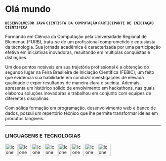 # Olá mundo

**`DESENVOLVESOR JAVA`** **`CIÊNTISTA DA COMPUTAÇÃO`** **`PARTICIPANTE DE INICIAÇÃO CIÉNTIFICA`**

Formando em Ciência da Computação pela Universidade Regional de Blumenau (FURB), trata-se de um profissional comprometido e entusiasta da tecnologia. Sua jornada acadêmica é caracterizada por uma participação efetiva em iniciativas inovadoras, resultando em múltiplas conquistas e distinções.

Um dos pontos notáveis em sua trajetória profissional é a obtenção do segundo lugar na Feira Brasileira de Iniciação Científica (FEBIC), um feito que evidencia sua habilidade em conduzir investigações de elevada qualidade e expor resultados de maneira clara e sucinta. Ademais, apresenta um histórico sólido de envolvimento em hackathons, nas quais elaborou soluções inovadoras e trabalhou em conjunto com equipes de diferentes disciplinas.

Com sólida formação em programação, desenvolvimento web e banco de dados, possui um repertório técnico que lhe permite transformar ideias em produtos tangíveis.

---

###  LINGUAGENS E TECNOLOGIAS 



<img alt="Icone Java" title = "Icone Java" align=left width = 40 src="https://cdn.jsdelivr.net/gh/devicons/devicon@latest/icons/java/java-original-wordmark.svg" />
<img alt="Icone JavaScript" title = "Icone JavaScript" align=left width = 40 src="https://cdn.jsdelivr.net/gh/devicons/devicon@latest/icons/javascript/javascript-plain.svg" />
<img alt="Icone Html" title = "Icone Html" align=left width = 40 src="https://cdn.jsdelivr.net/gh/devicons/devicon@latest/icons/html5/html5-original.svg" />
<img alt="Icone CSS" title = "Icone  CSS" align=left width = 40 src="https://cdn.jsdelivr.net/gh/devicons/devicon@latest/icons/css3/css3-original.svg" />
<img alt="Icone Eclipse" title = "Icone  Eclipse" align=left width = 40 src="https://cdn.jsdelivr.net/gh/devicons/devicon@latest/icons/eclipse/eclipse-original.svg" />
<img alt="Icone MYSql" title = "Icone   MYSql" align=left width = 40 src="https://cdn.jsdelivr.net/gh/devicons/devicon@latest/icons/mysql/mysql-plain-wordmark.svg" />
<img alt="Icone React" title = "Icone   React" align=left width = 40 src="https://cdn.jsdelivr.net/gh/devicons/devicon@latest/icons/react/react-original.svg" />
<img alt="Icone Spring" title = "Icone   Spring" align=left width = 40 src="https://cdn.jsdelivr.net/gh/devicons/devicon@latest/icons/spring/spring-original.svg" />
